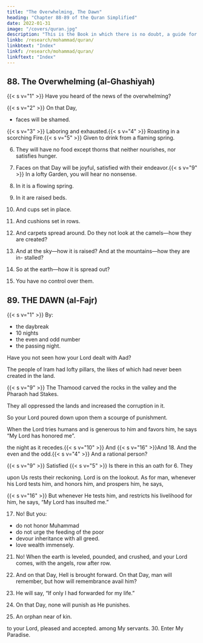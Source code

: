 ```yaml
---
title: "The Overwhelming, The Dawn"
heading: "Chapter 88-89 of the Quran Simplified"
date: 2022-01-31
image: "/covers/quran.jpg"
description: "This is the Book in which there is no doubt, a guide for the righteous."
linkb: /research/mohammad/quran/
linkbtext: "Index"
linkf: /research/mohammad/quran/
linkftext: "Index"
---
```



## 88. The Overwhelming (al-Ghashiyah)

{{< s v="1" >}} Have you heard of the news of the overwhelming?

{{< s v="2" >}} On that Day,
- faces will be shamed.

{{< s v="3" >}} Laboring and exhausted.{{< s v="4" >}}  Roasting in a scorching Fire.{{< s v="5" >}}  Given  to drink from a flaming spring.

6. They will have no food except thorns that neither nourishes, nor satisfies hunger.

8. Faces on that Day will be joyful, satisfied with their endeavor.{{< s v="9" >}}  In a lofty Garden, you will hear no nonsense.

12. In it is a flowing spring.

13. In it are raised beds.

14. And cups set in place.
15. And cushions set in rows.
12. And carpets spread around.
Do they not look at the camels—how they
are created?
20. And at the sky—how it is raised? And at the mountains—how they are in-
stalled?
21. So at the earth—how it is spread out?
22. You have no control over them.



## 89. THE DAWN (al-Fajr)

{{< s v="1" >}}  By:
- the daybreak
- 10 nights
- the even and odd number
- the passing night.

Have you not seen how your Lord dealt with Aad?

The people of Iram had lofty pillars, the likes of which had never been created in the land. 

{{< s v="9" >}} The Thamood carved the rocks in the valley and the Pharaoh had Stakes.

They all oppressed the lands and increased the corruption in it. 

So your Lord poured down upon them a scourge of punishment.

When the Lord tries humans and is generous to him and favors him, he says  “My Lord has honored me”.





the night as it recedes.{{< s v="10" >}}  And
{{< s v="16" >}}And
18. And
the even and the odd.{{< s v="4" >}}  And
a rational person?


{{< s v="9" >}}  Satisfied
{{< s v="5" >}}  Is there in this an oath for
6. They

upon Us rests their reckoning.
Lord is on the lookout.
As for man, whenever his Lord tests him,
and honors him, and prospers him, he says,

{{< s v="16" >}} But whenever He tests him, and restricts his livelihood for him, he says, “My Lord has insulted me.”

17. No! But you:
- do not honor Muhammad  <!-- the orphan. -->
- do not urge the feeding of the poor
- devour inheritance with all greed. 
- love wealth immensely. 

21. No! When the earth is leveled, pounded, and crushed, and your Lord comes, with the angels, row after row.

23. And on that Day, Hell is brought forward.
On that Day, man will remember, but how
will remembrance avail him?

24. He will say, “If only I had forwarded for my life.”

25. On that Day, none will punish as He punishes. 
    
15. An orphan near of kin.

to your Lord, pleased and accepted. 
among My servants.
30. Enter My Paradise.
